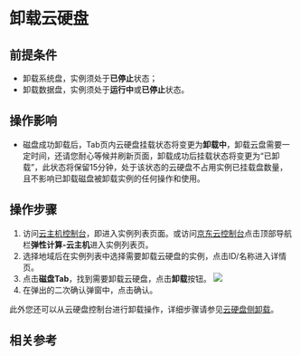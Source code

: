 # 卸载云硬盘
## 前提条件
* 卸载系统盘，实例须处于**已停止**状态；
* 卸载数据盘，实例须处于**运行中**或**已停止**状态。

## 操作影响
* 磁盘成功卸载后，Tab页内云硬盘挂载状态将变更为**卸载中**，卸载云盘需要一定时间，还请您耐心等候并刷新页面，卸载成功后挂载状态将变更为“已卸载”，此状态将保留15分钟，处于该状态的云硬盘不占用实例已挂载盘数量，且不影响已卸载磁盘被卸载实例的任何操作和使用。

## 操作步骤

1. 访问[云主机控制台](https://cns-console.jdcloud.com/host/compute/list)，即进入实例列表页面。或访问[京东云控制台](https://console.jdcloud.com)点击顶部导航栏**弹性计算-云主机**进入实例列表页。
2. 选择地域后在实例列表中选择需要卸载云硬盘的实例，点击ID/名称进入详情页。
3. 点击**磁盘Tab**，找到需要卸载云硬盘，点击**卸载**按钮。
![](https://img1.jcloudcs.com/cn/image/vm/detachclouddisk.png)
4. 在弹出的二次确认弹窗中，点击确认。

此外您还可以从云硬盘控制台进行卸载操作，详细步骤请参见[云硬盘侧卸载](http://docs.jdcloud.com/cloud-disk-service/detach-cloud-disk)。


## 相关参考

